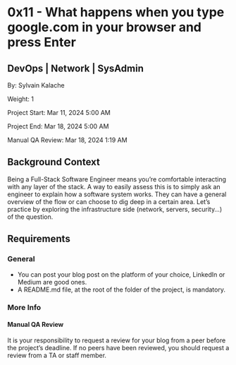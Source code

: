 # 0x11 - What happens when you type google.com in your browser and press Enter

## DevOps | Network | SysAdmin

By: Sylvain Kalache

Weight: 1

Project Start: Mar 11, 2024 5:00 AM

Project End: Mar 18, 2024 5:00 AM

Manual QA Review: Mar 18, 2024 1:19 AM

## Background Context

Being a Full-Stack Software Engineer means you’re comfortable interacting with any layer of the stack. A way to easily assess this is to simply ask an engineer to explain how a software system works. They can have a general overview of the flow or can choose to dig deep in a certain area. Let’s practice by exploring the infrastructure side (network, servers, security…) of the question.

## Requirements

### General

- You can post your blog post on the platform of your choice, LinkedIn or Medium are good ones.
- A README.md file, at the root of the folder of the project, is mandatory.

### More Info

#### Manual QA Review

It is your responsibility to request a review for your blog from a peer before the project’s deadline. If no peers have been reviewed, you should request a review from a TA or staff member.